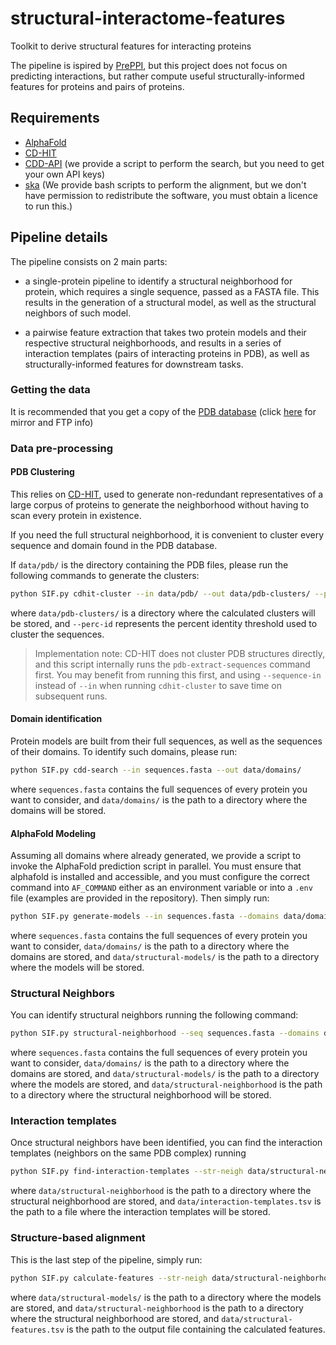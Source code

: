 # structural-interactome-features
Toolkit to derive structural features for interacting proteins

The pipeline is ispired by [PrePPI](https://doi.org/10.1016/j.jmb.2023.168052),
but this project does not focus on predicting interactions, but rather compute
useful structurally-informed features for proteins and pairs of proteins.


## Requirements

- [AlphaFold](https://github.com/google-deepmind/alphafold)
- [CD-HIT](https://github.com/weizhongli/cdhit)
- [CDD-API](https://www.ncbi.nlm.nih.gov/Structure/cdd/cdd_help.shtml#BatchRPSBWebAPI) (we provide a script to perform the search, but you need to get your own API keys)
- [ska](https://honig.c2b2.columbia.edu/ska) (We provide bash scripts to perform the alignment, but we don't have permission to redistribute the software, you must obtain a licence to run this.)

## Pipeline details

The pipeline consists on 2 main parts:

- a single-protein pipeline to identify a structural neighborhood for protein,
  which requires a single sequence, passed as a FASTA file. This results in the
  generation of a structural model, as well as the structural neighbors of such 
  model. 

- a pairwise feature extraction that takes two protein models and their 
  respective structural neighborhoods, and results in a series of interaction
  templates (pairs of interacting proteins in PDB), as well as
  structurally-informed features for downstream tasks.

### Getting the data

It is recommended that you get a copy of the [PDB database](https://www.rcsb.org)
(click [here](https://www.wwpdb.org/ftp/pdb-ftp-sites) for mirror and FTP info)

### Data pre-processing

#### PDB Clustering

This relies on [CD-HIT](https://github.com/weizhongli/cdhit), used to generate
non-redundant representatives of a large corpus of proteins to generate the 
neighborhood without having to scan every protein in existence. 

If you need the full structural neighborhood, it is convenient to cluster every
sequence and domain found in the PDB database.

If `data/pdb/` is the directory containing the PDB files, please run the 
following commands to generate the clusters:

```bash
python SIF.py cdhit-cluster --in data/pdb/ --out data/pdb-clusters/ --perc-id 60
```

where `data/pdb-clusters/` is a directory where the calculated clusters will be
stored, and `--perc-id` represents the percent identity threshold used to cluster
the sequences.

> Implementation note: CD-HIT does not cluster PDB structures directly, and 
> this script internally runs the `pdb-extract-sequences` command first. You 
> may benefit from running this first, and using `--sequence-in` instead of
> `--in` when running `cdhit-cluster` to save time on subsequent runs.

#### Domain identification

Protein models are built from their full sequences, as well as the sequences of
their domains. To identify such domains, please run: 

```bash
python SIF.py cdd-search --in sequences.fasta --out data/domains/
```

where `sequences.fasta` contains the full sequences of every protein you want
to consider, and `data/domains/` is the path to a directory where the domains
will be stored.

#### AlphaFold Modeling

Assuming all domains where already generated, we provide a script to invoke the
AlphaFold prediction script in parallel. You must ensure that alphafold is 
installed and accessible, and you must configure the correct command into 
`AF_COMMAND` either as an environment variable or into a `.env` file (examples
are provided in the repository). Then simply run:

```bash
python SIF.py generate-models --in sequences.fasta --domains data/domains/ --out data/structural-models/
```

where `sequences.fasta` contains the full sequences of every protein you want
to consider, `data/domains/` is the path to a directory where the domains
are stored, and `data/structural-models/` is the path to a directory where the 
models will be stored.

### Structural Neighbors

You can identify structural neighbors running the following command:

```bash
python SIF.py structural-neighborhood --seq sequences.fasta --domains data/domains/ --str-models data/structural-models --out data/structural-neighborhood --tau 0.6
```

where `sequences.fasta` contains the full sequences of every protein you want
to consider, `data/domains/` is the path to a directory where the domains
are stored, and `data/structural-models/` is the path to a directory where the 
models are stored, and `data/structural-neighborhood` is the path to a 
directory where the structural neighborhood will be stored.

### Interaction templates

Once structural neighbors have been identified, you can find the interaction 
templates (neighbors on the same PDB complex) running

```bash
python SIF.py find-interaction-templates --str-neigh data/structural-neighborhood --out data/interaction-templates.tsv
```

where `data/structural-neighborhood` is the path to a 
directory where the structural neighborhood are stored, and 
`data/interaction-templates.tsv` is the path to a file where the interaction
templates will be stored.

### Structure-based alignment

This is the last step of the pipeline, simply run:

```bash
python SIF.py calculate-features --str-neigh data/structural-neighborhood --str-models data/structural-models --out data/structural-features.tsv
```

where `data/structural-models/` is the path to a directory where the 
models are stored, and `data/structural-neighborhood` is the path to a 
directory where the structural neighborhood are stored, and 
`data/structural-features.tsv` is the path to the output file containing the
calculated features. 

